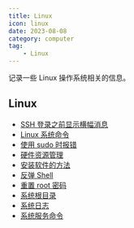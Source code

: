 ```yaml
---
title: Linux
icon: linux
date: 2023-08-08
category: computer
tag:
    - Linux
---
```


记录一些 Linux 操作系统相关的信息。

<!-- more -->

## Linux

- [SSH 登录之前显示横幅消息](./banner_message.md)
- [Linux 系统命令](./command.md)
- [使用 sudo 时报错](./error_using_sudo.md)
- [硬件资源管理](./hardware_resource.md)
- [安装软件的方法](./install_software.md)
- [反弹 Shell](./rebound_shell.md)
- [重置 root 密码](./reset_root_password.md)
- [系统根目录](./root_directory.md)
- [系统日志](./system_log.md)
- [系统服务命令](./system_service.md)
